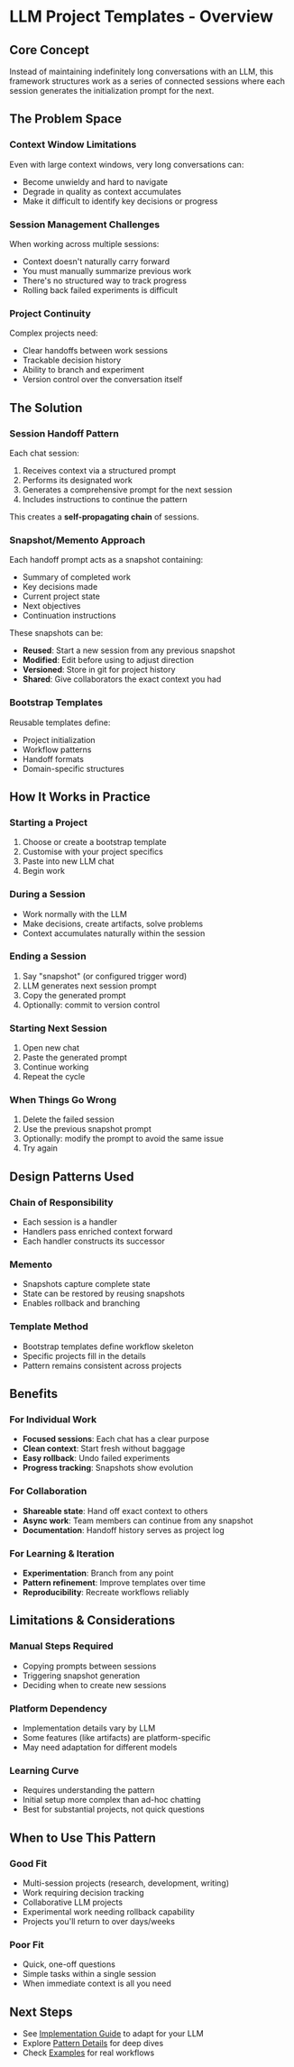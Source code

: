 # LLM Project Templates - Overview

## Core Concept

Instead of maintaining indefinitely long conversations with an LLM, this framework structures work as a series of connected sessions where each session generates the initialization prompt for the next.

## The Problem Space

### Context Window Limitations

Even with large context windows, very long conversations can:
- Become unwieldy and hard to navigate
- Degrade in quality as context accumulates
- Make it difficult to identify key decisions or progress

### Session Management Challenges

When working across multiple sessions:
- Context doesn't naturally carry forward
- You must manually summarize previous work
- There's no structured way to track progress
- Rolling back failed experiments is difficult

### Project Continuity

Complex projects need:
- Clear handoffs between work sessions
- Trackable decision history
- Ability to branch and experiment
- Version control over the conversation itself

## The Solution

### Session Handoff Pattern

Each chat session:
1. Receives context via a structured prompt
2. Performs its designated work
3. Generates a comprehensive prompt for the next session
4. Includes instructions to continue the pattern

This creates a **self-propagating chain** of sessions.

### Snapshot/Memento Approach

Each handoff prompt acts as a snapshot containing:
- Summary of completed work
- Key decisions made
- Current project state
- Next objectives
- Continuation instructions

These snapshots can be:
- **Reused**: Start a new session from any previous snapshot
- **Modified**: Edit before using to adjust direction
- **Versioned**: Store in git for project history
- **Shared**: Give collaborators the exact context you had

### Bootstrap Templates

Reusable templates define:
- Project initialization
- Workflow patterns
- Handoff formats
- Domain-specific structures

## How It Works in Practice

### Starting a Project

1. Choose or create a bootstrap template
2. Customise with your project specifics
3. Paste into new LLM chat
4. Begin work

### During a Session

- Work normally with the LLM
- Make decisions, create artifacts, solve problems
- Context accumulates naturally within the session

### Ending a Session

1. Say "snapshot" (or configured trigger word)
2. LLM generates next session prompt
3. Copy the generated prompt
4. Optionally: commit to version control

### Starting Next Session

1. Open new chat
2. Paste the generated prompt
3. Continue working
4. Repeat the cycle

### When Things Go Wrong

1. Delete the failed session
2. Use the previous snapshot prompt
3. Optionally: modify the prompt to avoid the same issue
4. Try again

## Design Patterns Used

### Chain of Responsibility

- Each session is a handler
- Handlers pass enriched context forward
- Each handler constructs its successor

### Memento

- Snapshots capture complete state
- State can be restored by reusing snapshots
- Enables rollback and branching

### Template Method

- Bootstrap templates define workflow skeleton
- Specific projects fill in the details
- Pattern remains consistent across projects

## Benefits

### For Individual Work

- **Focused sessions**: Each chat has a clear purpose
- **Clean context**: Start fresh without baggage
- **Easy rollback**: Undo failed experiments
- **Progress tracking**: Snapshots show evolution

### For Collaboration

- **Shareable state**: Hand off exact context to others
- **Async work**: Team members can continue from any snapshot
- **Documentation**: Handoff history serves as project log

### For Learning & Iteration

- **Experimentation**: Branch from any point
- **Pattern refinement**: Improve templates over time
- **Reproducibility**: Recreate workflows reliably

## Limitations & Considerations

### Manual Steps Required

- Copying prompts between sessions
- Triggering snapshot generation
- Deciding when to create new sessions

### Platform Dependency

- Implementation details vary by LLM
- Some features (like artifacts) are platform-specific
- May need adaptation for different models

### Learning Curve

- Requires understanding the pattern
- Initial setup more complex than ad-hoc chatting
- Best for substantial projects, not quick questions

## When to Use This Pattern

### Good Fit

- Multi-session projects (research, development, writing)
- Work requiring decision tracking
- Collaborative LLM projects
- Experimental work needing rollback capability
- Projects you'll return to over days/weeks

### Poor Fit

- Quick, one-off questions
- Simple tasks within a single session
- When immediate context is all you need

## Next Steps

- See [Implementation Guide](./implementation-guide.md) to adapt for your LLM
- Explore [Pattern Details](./patterns/) for deep dives
- Check [Examples](../examples/) for real workflows